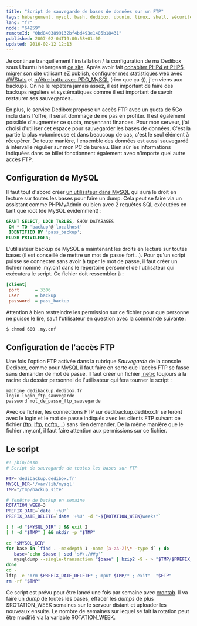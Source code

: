 ```yaml
---
title: "Script de sauvegarde de bases de données sur un FTP"
tags: hébergement, mysql, bash, dedibox, ubuntu, linux, shell, sécurité
lang: "fr"
node: "64259"
remoteId: "0bd8403899132bf4bd493e1405b18431"
published: 2007-02-04T19:00:58+01:00
updated: 2016-02-12 12:13
---
```

 
Je continue tranquillement l'installation / la configuration de ma Dedibox sous
Ubuntu hébergeant [ce site](http://pwet.fr/). Après avoir fait [cohabiter PHP4
et PHP5](/post/php4-mod-php-et-php5-fastcgi-avec-apache-sous-ubuntu), [migrer
son site](/post/migration-sur-dedipwet) utilisant [eZ publish](), [configurer
mes statistiques web avec
AWStats](/post/statistiques-web-avec-awstats-sous-ubuntu-en-mode-cgi) et [m'être
battu avec PDO_MySQL](/post/pdo-mysql-sous-ubuntu-au-bord-de-la-crise-nerfs)
(rien que ça :)), j'en viens aux backups. On ne le répètera jamais assez, il est
important de faire des backups réguliers et systèmatiques comme il est important
de savoir restaurer ses sauvegardes…

 
En plus, le service Dedibox propose un accès FTP avec un quota de 5Go inclu dans
l'offre, il serait dommage de ne pas en profiter. Il est également possible
d'augmenter ce quota, moyennant finances. Pour mon serveur, j'ai choisi
d'utiliser cet espace pour sauvegarder les bases de données. C'est la partie la
plus volumineuse et dans beaucoup de cas, c'est le seul élément à récupèrer. De
toute manière, l'ensemble des données est aussi sauvegardé à intervalle régulier
sur mon PC de bureau. Bien sûr les informations indiquées dans ce billet
fonctionnent également avec n'importe quel autre accès FTP.

  
## Configuration de MySQL

 
Il faut tout d'abord créer [un utilisateur dans
MySQL](http://dev.mysql.com/doc/refman/4.1/en/grant.html) qui aura le droit en
lecture sur toutes les bases pour faire un dump. Cela peut se faire via un
assistant comme PHPMyAdmin ou bien avec 2 requêtes SQL exécutées en tant que
root (de MySQL évidemment) :

 ``` sql
GRANT SELECT, LOCK TABLES, SHOW DATABASES
  ON * TO 'backup'@'localhost' 
  IDENTIFIED BY 'pass_backup';
FLUSH PRIVILEGES;
```

L'utilisateur backup de MySQL a maintenant les droits en lecture sur toutes
bases (il est conseillé de mettre un mot de passe fort…). Pour qu'un script
puisse se connecter sans avoir à taper le mot de passe, il faut créer un fichier
nommé .my.cnf dans le répertoire personnel de l'utilisateur qui exécutera le
script. Ce fichier doit ressembler à :

``` ini
[client]
 port      = 3306
 user      = backup
 password  = pass_backup
```

Attention à bien restreindre les permission sur ce fichier pour que personne ne
puisse le lire, sauf l'utilisateur en question avec la commande suivante :

 ``` bash
$ chmod 600 .my.cnf
```

   
## Configuration de l'accès FTP

 
Une fois l'option FTP activée dans la rubrique *Sauvegarde* de la console
Dedibox, comme pour MySQL il faut faire en sorte que l'accès FTP se fasse sans
demander de mot de passe. Il faut créer un fichier
[.netrc](http://pwet.fr/man/linux/formats/netrc) toujours à la racine du dossier
personnel de l'utilisateur qui fera tourner le script :

``` 
machine dedibackup.dedibox.fr
login login_ftp_sauvegarde
password mot_de_passe_ftp_sauvegarde
```

 
Avec ce fichier, les connections FTP sur dedibackup.dedibox.fr se feront avec le
login et le mot de passe indiqués avec les clients FTP suivant ce fichier
([ftp](http://pwet.fr/man/linux/commandes/ftp),
[lftp](http://pwet.fr/man/linux/commandes/lftp),
[ncftp](http://pwet.fr/man/linux/commandes/ncftp),…) sans rien demander. De
la même manière que le fichier .my.cnf, il faut faire attention aux permissions
sur ce fichier.

   
## Le script

 ``` bash
#! /bin/bash
# Script de sauvegarde de toutes les bases sur FTP

FTP='dedibackup.dedibox.fr'
MYSQL_DIR='/var/lib/mysql'
TMP="/tmp/backup_site"

# fenêtre de backup en semaine
ROTATION_WEEK=3 
PREFIX_DATE=`date '+%U'`
PREFIX_DATE_DELETE=`date '+%U' -d "-${ROTATION_WEEK}weeks"`

[ ! -d "$MYSQL_DIR" ] && exit 2
[ ! -d "$TMP" ] && mkdir -p "$TMP"

cd "$MYSQL_DIR"
for base in `find . -maxdepth 1 -name [a-zA-Z]\* -type d` ; do
    base=`echo $base | sed 's#\./##g'`
    mysqldump --single-transaction "$base" | bzip2 -9 - > "$TMP/$PREFIX_DATE.$base.sql.bz2"
done
cd -
lftp -e "mrm $PREFIX_DATE_DELETE* ; mput $TMP/* ; exit"  "$FTP"
rm -rf "$TMP"
```

Ce script est prévu pour être lancé une fois par semaine avec
[crontab](http://pwet.fr/man/linux/commandes/crontab). Il va faire un *dump*
de toutes les bases, effacer les *dumps* de plus $ROTATION_WEEK semaines sur le
serveur distant et uploader les nouveaux ensuite. Le nombre de semaines sur
lequel se fait la rotation peut être modifié via la variable ROTATION_WEEK.
 

